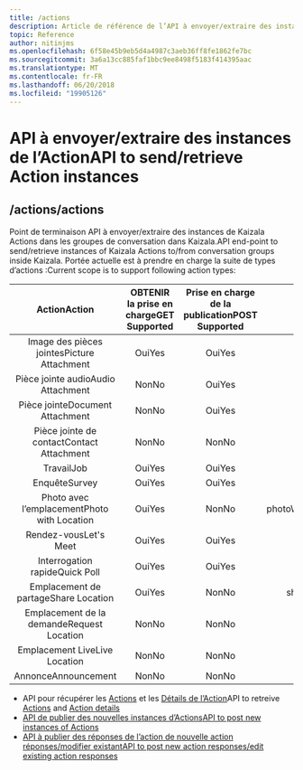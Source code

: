 ```yaml
---
title: /actions
description: Article de référence de l’API à envoyer/extraire des instances de l’Action
topic: Reference
author: nitinjms
ms.openlocfilehash: 6f58e45b9eb5d4a4987c3aeb36ff8fe1862fe7bc
ms.sourcegitcommit: 3a6a13cc885faf1bbc9ee8498f5183f414395aac
ms.translationtype: MT
ms.contentlocale: fr-FR
ms.lasthandoff: 06/20/2018
ms.locfileid: "19905126"
---
```

# <a name="api-to-sendretrieve-action-instances"></a><span data-ttu-id="84a78-103">API à envoyer/extraire des instances de l’Action</span><span class="sxs-lookup"><span data-stu-id="84a78-103">API to send/retrieve Action instances</span></span>
## <a name="actions"></a><span data-ttu-id="84a78-104">/actions</span><span class="sxs-lookup"><span data-stu-id="84a78-104">/actions</span></span>
<span data-ttu-id="84a78-105">Point de terminaison API à envoyer/extraire des instances de Kaizala Actions dans les groupes de conversation dans Kaizala.</span><span class="sxs-lookup"><span data-stu-id="84a78-105">API end-point to send/retrieve instances of Kaizala Actions to/from conversation groups inside Kaizala.</span></span> <span data-ttu-id="84a78-106">Portée actuelle est à prendre en charge la suite de types d’actions :</span><span class="sxs-lookup"><span data-stu-id="84a78-106">Current scope is to support following action types:</span></span>

| <span data-ttu-id="84a78-107">Action</span><span class="sxs-lookup"><span data-stu-id="84a78-107">Action</span></span> | <span data-ttu-id="84a78-108">OBTENIR la prise en charge</span><span class="sxs-lookup"><span data-stu-id="84a78-108">GET Supported</span></span> | <span data-ttu-id="84a78-109">Prise en charge de la publication</span><span class="sxs-lookup"><span data-stu-id="84a78-109">POST Supported</span></span> | <span data-ttu-id="84a78-110">ID</span><span class="sxs-lookup"><span data-stu-id="84a78-110">Id</span></span> |
| :---: | :---: | :---: | :---: |
| <span data-ttu-id="84a78-111">Image des pièces jointes</span><span class="sxs-lookup"><span data-stu-id="84a78-111">Picture Attachment</span></span> | <span data-ttu-id="84a78-112">Oui</span><span class="sxs-lookup"><span data-stu-id="84a78-112">Yes</span></span> | <span data-ttu-id="84a78-113">Oui</span><span class="sxs-lookup"><span data-stu-id="84a78-113">Yes</span></span> | <span data-ttu-id="84a78-114">image</span><span class="sxs-lookup"><span data-stu-id="84a78-114">image</span></span> |
| <span data-ttu-id="84a78-115">Pièce jointe audio</span><span class="sxs-lookup"><span data-stu-id="84a78-115">Audio Attachment</span></span> | <span data-ttu-id="84a78-116">Non</span><span class="sxs-lookup"><span data-stu-id="84a78-116">No</span></span> | <span data-ttu-id="84a78-117">Oui</span><span class="sxs-lookup"><span data-stu-id="84a78-117">Yes</span></span> | <span data-ttu-id="84a78-118">audio</span><span class="sxs-lookup"><span data-stu-id="84a78-118">audio</span></span> |
| <span data-ttu-id="84a78-119">Pièce jointe</span><span class="sxs-lookup"><span data-stu-id="84a78-119">Document Attachment</span></span> | <span data-ttu-id="84a78-120">Non</span><span class="sxs-lookup"><span data-stu-id="84a78-120">No</span></span> | <span data-ttu-id="84a78-121">Oui</span><span class="sxs-lookup"><span data-stu-id="84a78-121">Yes</span></span> | <span data-ttu-id="84a78-122">document</span><span class="sxs-lookup"><span data-stu-id="84a78-122">document</span></span> |
| <span data-ttu-id="84a78-123">Pièce jointe de contact</span><span class="sxs-lookup"><span data-stu-id="84a78-123">Contact Attachment</span></span> | <span data-ttu-id="84a78-124">Non</span><span class="sxs-lookup"><span data-stu-id="84a78-124">No</span></span> | <span data-ttu-id="84a78-125">Non</span><span class="sxs-lookup"><span data-stu-id="84a78-125">No</span></span> | <span data-ttu-id="84a78-126">s/o</span><span class="sxs-lookup"><span data-stu-id="84a78-126">n/a</span></span> |
| <span data-ttu-id="84a78-127">Travail</span><span class="sxs-lookup"><span data-stu-id="84a78-127">Job</span></span> | <span data-ttu-id="84a78-128">Oui</span><span class="sxs-lookup"><span data-stu-id="84a78-128">Yes</span></span> | <span data-ttu-id="84a78-129">Oui</span><span class="sxs-lookup"><span data-stu-id="84a78-129">Yes</span></span> | <span data-ttu-id="84a78-130">travail</span><span class="sxs-lookup"><span data-stu-id="84a78-130">job</span></span> |
| <span data-ttu-id="84a78-131">Enquête</span><span class="sxs-lookup"><span data-stu-id="84a78-131">Survey</span></span> | <span data-ttu-id="84a78-132">Oui</span><span class="sxs-lookup"><span data-stu-id="84a78-132">Yes</span></span> | <span data-ttu-id="84a78-133">Oui</span><span class="sxs-lookup"><span data-stu-id="84a78-133">Yes</span></span> | <span data-ttu-id="84a78-134">enquête</span><span class="sxs-lookup"><span data-stu-id="84a78-134">survey</span></span> |
| <span data-ttu-id="84a78-135">Photo avec l’emplacement</span><span class="sxs-lookup"><span data-stu-id="84a78-135">Photo with Location</span></span> | <span data-ttu-id="84a78-136">Oui</span><span class="sxs-lookup"><span data-stu-id="84a78-136">Yes</span></span> | <span data-ttu-id="84a78-137">Non</span><span class="sxs-lookup"><span data-stu-id="84a78-137">No</span></span> | <span data-ttu-id="84a78-138">photoWithLocation</span><span class="sxs-lookup"><span data-stu-id="84a78-138">photoWithLocation</span></span> |
| <span data-ttu-id="84a78-139">Rendez-vous</span><span class="sxs-lookup"><span data-stu-id="84a78-139">Let's Meet</span></span> | <span data-ttu-id="84a78-140">Oui</span><span class="sxs-lookup"><span data-stu-id="84a78-140">Yes</span></span> | <span data-ttu-id="84a78-141">Oui</span><span class="sxs-lookup"><span data-stu-id="84a78-141">Yes</span></span> | <span data-ttu-id="84a78-142">letsmeet</span><span class="sxs-lookup"><span data-stu-id="84a78-142">letsmeet</span></span> |
| <span data-ttu-id="84a78-143">Interrogation rapide</span><span class="sxs-lookup"><span data-stu-id="84a78-143">Quick Poll</span></span> | <span data-ttu-id="84a78-144">Oui</span><span class="sxs-lookup"><span data-stu-id="84a78-144">Yes</span></span> | <span data-ttu-id="84a78-145">Oui</span><span class="sxs-lookup"><span data-stu-id="84a78-145">Yes</span></span> | <span data-ttu-id="84a78-146">sondage</span><span class="sxs-lookup"><span data-stu-id="84a78-146">poll</span></span> |
| <span data-ttu-id="84a78-147">Emplacement de partage</span><span class="sxs-lookup"><span data-stu-id="84a78-147">Share Location</span></span> | <span data-ttu-id="84a78-148">Oui</span><span class="sxs-lookup"><span data-stu-id="84a78-148">Yes</span></span> | <span data-ttu-id="84a78-149">Non</span><span class="sxs-lookup"><span data-stu-id="84a78-149">No</span></span> | <span data-ttu-id="84a78-150">shareLocation</span><span class="sxs-lookup"><span data-stu-id="84a78-150">shareLocation</span></span> |
| <span data-ttu-id="84a78-151">Emplacement de la demande</span><span class="sxs-lookup"><span data-stu-id="84a78-151">Request Location</span></span> | <span data-ttu-id="84a78-152">Non</span><span class="sxs-lookup"><span data-stu-id="84a78-152">No</span></span> | <span data-ttu-id="84a78-153">Non</span><span class="sxs-lookup"><span data-stu-id="84a78-153">No</span></span> | <span data-ttu-id="84a78-154">s/o</span><span class="sxs-lookup"><span data-stu-id="84a78-154">n/a</span></span> |
| <span data-ttu-id="84a78-155">Emplacement Live</span><span class="sxs-lookup"><span data-stu-id="84a78-155">Live Location</span></span> | <span data-ttu-id="84a78-156">Non</span><span class="sxs-lookup"><span data-stu-id="84a78-156">No</span></span> | <span data-ttu-id="84a78-157">Non</span><span class="sxs-lookup"><span data-stu-id="84a78-157">No</span></span> | <span data-ttu-id="84a78-158">s/o</span><span class="sxs-lookup"><span data-stu-id="84a78-158">n/a</span></span> |
| <span data-ttu-id="84a78-159">Annonce</span><span class="sxs-lookup"><span data-stu-id="84a78-159">Announcement</span></span> | <span data-ttu-id="84a78-160">Non</span><span class="sxs-lookup"><span data-stu-id="84a78-160">No</span></span> | <span data-ttu-id="84a78-161">Non</span><span class="sxs-lookup"><span data-stu-id="84a78-161">No</span></span> | <span data-ttu-id="84a78-162">s/o</span><span class="sxs-lookup"><span data-stu-id="84a78-162">n/a</span></span> |


*   <span data-ttu-id="84a78-163">API pour récupérer les [Actions](actions_get.md) et les [Détails de l’Action](actionDetails.md)</span><span class="sxs-lookup"><span data-stu-id="84a78-163">API to retreive [Actions](actions_get.md) and [Action details](actionDetails.md)</span></span>
*   [<span data-ttu-id="84a78-164">API de publier des nouvelles instances d’Actions</span><span class="sxs-lookup"><span data-stu-id="84a78-164">API to post new instances of Actions</span></span>](actions_post.md)
*   [<span data-ttu-id="84a78-165">API à publier des réponses de l’action de nouvelle action réponses/modifier existant</span><span class="sxs-lookup"><span data-stu-id="84a78-165">API to post new action responses/edit existing action responses</span></span>](action_responses.md)
